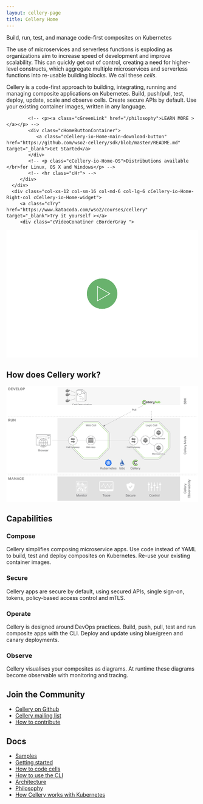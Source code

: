 ```yaml
---
layout: cellery-page
title: Cellery Home
---
```

<div class="row cCellery-io-White-row cCelleryIntro" style="padding-top:0; background-image:none;">
   <div class="container">
      <div class="col-xs-12 col-sm-12 col-md-12 col-lg-12 cCellery-io-Home-Tag">
         <div>
            <p class="cMainParagraph">Build, run, test, and manage code-first composites on Kubernetes</p>
         </div>
      </div>
      <div class="col-xs-12 col-sm-16 col-md-6 col-lg-6 cCellery-io-Home-Left-col">
         <div class="col-xs-12 col-sm-12 col-md-12 col-lg-12 cCellery-io-Home-main-content-wraper">
         <div class="col-xs-12 col-sm-12 col-md-12 col-lg-12 cCellery-io-Home-main-instructions cLeft-pading-none">
               <p>The use of microservices and serverless functions is exploding as organizations aim to increase speed of development and improve scalability.
This can quickly get out of control, creating a need for higher-level constructs,
which aggregate multiple microservices and serverless functions into re-usable building blocks. We call these <i>cells</i>. 


</p>
            </div>
            <div class="col-xs-12 col-sm-12 col-md-12 col-lg-12 cCellery-io-Home-main-instructions cLeft-pading-none">
               <p>Cellery is a code-first approach to building, integrating, running and managing composite applications on Kubernetes. 
Build, push/pull, test, deploy, update, scale and observe cells. Create secure APIs by default. 
Use your existing container images, written in any language.

</p>
            </div>
                        

            <!-- <p><a class="cGreenLink" href="/philosophy">LEARN MORE ></a></p> -->
            <div class="cHomeButtonContainer">
               <a class="cCellery-io-Home-main-download-button" href="https://github.com/wso2-cellery/sdk/blob/master/README.md" target="_blank">Get Started</a>
            </div>
            <!-- <p class="cCellery-io-Home-OS">Distributions available </br>for Linux, OS X and Windows</p> -->
            <!-- <hr class="cHr"> -->
         </div>
      </div>
      <div class="col-xs-12 col-sm-16 col-md-6 col-lg-6 cCellery-io-Home-Right-col cCellery-io-Home-widget">
         <a class="cTry" href="https://www.katacoda.com/wso2/courses/cellery" target="_blank">Try it yourself ></a>
         <div class="cVideoConatiner cBorderGray ">
 <div class="VideoR-one cGoToTop" id="videoClick_1" onclick="this.nextElementSibling.style.display = 'block'; this.style.display = 'none'">
          <img src="/img/play.svg"/>
                </div>
                <div class="embed-responsive embed-responsive-16by9 " style="display:none">
<div class="embed-container" id="video_1"></div>
                </div>
</div>
      </div>
   </div>
</div>
<div class="row cCellery-io-Gray-row">
   <div class="container" data-aos="fade-up">
      <div class="col-xs-12 col-sm-8 col-md-8 col-lg-8">
         <h2>How does Cellery work?</h2>
      </div>
      <!-- <div class="col-xs-12 col-sm-12 col-md-10 col-lg-10 cListContainerHome">
         <ul>
            <li> Write simple code that packages microservices together into cells, which are simply groups of microservices with well-defined APIs.</li>
            <li>Compile cells into immutable images. Push and pull images from any docker repository.</li>
            <li>Connect cells together into applications.</li>
            <li>Your application is secure by default using mTLS and JWT tokens with embedded microgateways.</li>
            <li>Manage and observe cells with simple tools, tracing, and monitoring.</li>
            <li>Cellery extends Kubernetes and Istio, supporting multiple clouds including Google, AWS, Azure and OpenShift.</li>
            <li>Cellery is completely open source and supports writing apps in any language</li>
         </ul>
      </div> -->
      <div class="col-xs-12 col-sm-12 col-md-12 col-lg-12 cDaigramContainerHome">
       <div class="cDiagramBorder"  data-aos="fade-up">
         <div class="cChinaAdvantageBlock" data-aos="fade-up">
            <img src="/img/diagram/cellery-architecture_step-01.svg"/>
         </div>
         <div class="cChinaAdvantageBlock" data-aos="fade-up" data-aos-anchor-placement="bottom-bottom" style="margin-top: -60px;">
            <img src="/img/diagram/cellery-architecture_step-02.svg"/>
         </div>
         <div class="cChinaAdvantageBlock" data-aos="fade-up">
            <img src="/img/diagram/cellery-architecture_step-03.svg"/>
         </div>
         </div>
      </div>
   </div>
   </div>

<div class="row cCellery-io-White-row">
   <div class="container">
      <div class="col-xs-12 col-sm-12 col-md-12 col-lg-12  cCelleryBoxHomeContainer">
         <div class="col-xs-12 col-sm-12 col-md-12 col-lg-12">
            <h2>Capabilities</h2>
         </div>
         <div class="col-xs-12 col-sm-12 col-md-3 col-lg-3" >
            <div class="cCelleryBoxHome">
               <!-- <div class="cCelleryBoxImg">
                  <img src="/img/create-cloud.svg"/>
               </div> -->
               <h3 class="box1">Compose</h3>
               <p>Cellery simplifies composing microservice apps. Use code instead of YAML to build, test and deploy composites on Kubernetes. Re-use your existing container images.</p>
            </div>
         </div> 
         <div class="col-xs-12 col-sm-12 col-md-3 col-lg-3 " >
            <div class="cCelleryBoxHome">
               <!-- <div class="cCelleryBoxImg">
                  <img src="/img/structure-secure.svg"/>
               </div> -->
               <h3 class="box3">Secure</h3>
               <p>Cellery apps are secure by default, using secured APIs, single sign-on, tokens, policy-based access control and mTLS.
</p>
            </div>
         </div>
         <div class="col-xs-12 col-sm-12 col-md-3 col-lg-3 " >
            <div class="cCelleryBoxHome">
               <!-- <div class="cCelleryBoxImg">
                  <img src="/img/agile-dev.svg"/>
               </div> -->
               <h3 class="box2">Operate</h3>
               <p>Cellery is designed around DevOps practices. Build, push, pull, test and run composite apps with the CLI. Deploy and update  using blue/green and canary deployments.
</p>
            </div>
         </div>
         <div class="col-xs-12 col-sm-12 col-md-3 col-lg-3 " >
            <div class="cCelleryBoxHome">
               <!-- <div class="cCelleryBoxImg">
                  <img src="/img/observable.svg"/>
               </div> -->
               <h3 class="box4">Observe</h3>
               <p>Cellery visualises your composites as diagrams. At runtime these diagrams become observable with monitoring and tracing.</p>
            </div>
         </div>
         <!-- <div class="col-xs-12 col-sm-12 col-md-6 col-lg-6 cCelleryLinksomeContainer">
            <ul>
               <li>
                  <a href="">Try out Cellery on Katacoda</a>
               </li>
               <li>
                  <a href="">Get started with Cellery on GCP or Kubernetes</a>
               </li>
            </ul>
            </div> -->
      </div>
      <div class=""></div>
   </div>
</div>

<!-- <div class="row cCellery-io-Gray-row" id="Get-Started">
<div class="container">
   <div class="col-xs-12 col-sm-12 col-md-6 col-lg-6 cListContainerHome">
      <h2>Get Started</h2>
   </div>
</div> -->
<div class="row cCellery-io-Gray-row">
   <div class="container">
      <div class="col-xs-12 col-sm-12 col-md-6 col-lg-6 cListContainerHome cLinksList">
      <h2 id="community">Join the Community</h2>
      <ul>
        <li><a href="https://github.com/wso2-cellery/sdk" target="_blank">Cellery on Github</a></li>
        <li><a href="https://groups.google.com/forum/#!forum/wso2-cellery-dev" target="_blank">Cellery mailing list</a></li>
        <li><a href="https://github.com/wso2-cellery/sdk/blob/master/CONTRIBUTING.md" target="_blank">How to contribute</a></li>
      </ul>
      </div>
      <div class="col-xs-12 col-sm-12 col-md-6 col-lg-6 cListContainerHome cLinksList">
      <h2 id="docs">Docs</h2>
      <ul>
        <li><a href="https://github.com/wso2-cellery/samples" target="_blank">Samples</a></li>
        <li><a href="https://github.com/wso2-cellery/sdk/blob/master/README.md" target="_blank">Getting started</a></li>
        <li><a href="https://github.com/wso2-cellery/sdk/blob/master/docs/cell-reference.md" target="_blank">How to code cells</a></li>
        <li><a href="https://github.com/wso2-cellery/sdk/blob/master/docs/cli-reference.md" target="_blank">How to use the CLI</a></li>
        <li><a href="https://github.com/wso2-cellery/sdk/blob/master/docs/cellery-architecture.md" target="_blank">Architecture</a></li>
        <li><a href="https://github.com/wso2-cellery/sdk/blob/master/docs/cellery-philosophy.md" target="_blank">Philosophy</a></li>
        <li><a href="https://github.com/wso2-cellery/sdk/blob/master/docs/cellery-and-kubernetes.md" target="_blank">How Cellery 
        works with Kubernetes</a></li>
      </ul>
   </div>
</div>

<script>
        $(document).ready(function() {

            $('.cCelleryDemo').addClass("cCelleryDemoClass");

        });

        $('.VideoR-one').click(function() {

            var videos = ["", "SkgrHUhK4SI"];

            var video_div = $(this).attr('id');
            var video_div = video_div.split("_");
            var vcode = video_div[1];

            $("#video_" + vcode).html('<iframe width="100%" height="373" src="https://www.youtube.com/embed/' + videos[vcode] + '?autoplay=1&wmode=transparent&VQ=HD1080" frameborder="0" allowfullscreen wmode="Opaque" allow="autoplay"></iframe>');
            $("#video_" + vcode).show();
            $('.cPlayTitle').toggleClass('cPlay');

            $('.cVideoRow').addClass('cPLAY-VideoRow');
            $('.cConVideoContainer').addClass('cPLAY-VideoContainer');

        });
    </script>
 <style>
.cVideoConatiner {
   background-image: url("/img/demo.jpg");
   background-repeat: no-repaet;
}
</style>